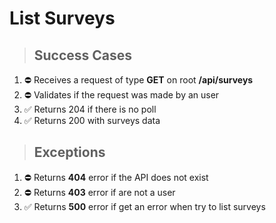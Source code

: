 # List Surveys 
> ## Success Cases

1. ⛔ Receives a request of type **GET** on root **/api/surveys**
2. ⛔ Validates if the request was made by an user
3. ✅ Returns 204 if there is no poll
4. ✅ Returns 200 with surveys data


> ## Exceptions

1. ⛔ Returns **404** error if the API does not exist
2. ⛔ Returns **403** error if are not a user
3. ✅ Returns **500** error if get an error when try to list surveys
